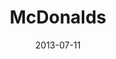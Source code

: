 ---
date: 2013-07-11
title: McDonalds
categories: platinum
logo: /assets/images/sponsors/MER_horizontal_RGB.png
www: http://www.mercer.us/‎
---